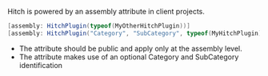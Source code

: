 Hitch is powered by an assembly attribute in client projects.

```csharp
[assembly: HitchPlugin(typeof(MyOtherHitchPlugin))]
[assembly: HitchPlugin("Category", "SubCategory", typeof(MyHitchPlugin))]
```

- The attribute should be public and apply only at the assembly level.
- The attribute makes use of an optional Category and SubCategory identification
